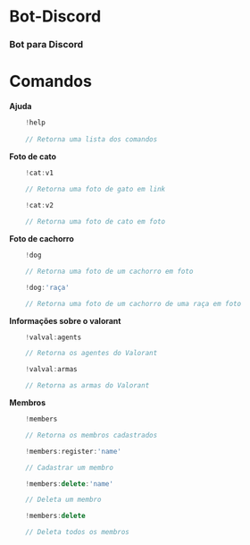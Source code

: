 # Bot-Discord
 ### Bot para Discord

# Comandos

**Ajuda**
```ts
    !help
    
    // Retorna uma lista dos comandos
```
**Foto de cato**
```ts
    !cat:v1
    
    // Retorna uma foto de gato em link
```
```ts
    !cat:v2

    // Retorna uma foto de cato em foto
```
**Foto de cachorro**
```ts
    !dog

    // Retorna uma foto de um cachorro em foto
```
```ts
    !dog:'raça'

    // Retorna uma foto de um cachorro de uma raça em foto
```
**Informações sobre o valorant**
```ts
    !valval:agents

    // Retorna os agentes do Valorant
```
```ts
    !valval:armas

    // Retorna as armas do Valorant
```
**Membros**
```ts
    !members

    // Retorna os membros cadastrados
```
```ts
    !members:register:'name'

    // Cadastrar um membro
```
```ts
    !members:delete:'name'

    // Deleta um membro
```
```ts
    !members:delete

    // Deleta todos os membros
```